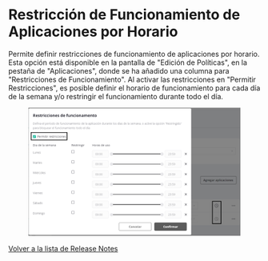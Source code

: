 # Restricción de Funcionamiento de Aplicaciones por Horario

Permite definir restricciones de funcionamiento de aplicaciones por horario. Esta opción está disponible en la pantalla de "Edición de Políticas", en la pestaña de "Aplicaciones", donde se ha añadido una columna para "Restricciones de Funcionamiento". Al activar las restricciones en "Permitir Restricciones", es posible definir el horario de funcionamiento para cada día de la semana y/o restringir el funcionamiento durante todo el día.

<figure><img src="../../.gitbook/assets/Captura de tela 2024-04-09 160250.png" alt=""><figcaption></figcaption></figure>

[Volver a la lista de Release Notes](./)
